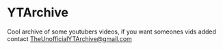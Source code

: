 # YTArchive
Cool archive of some youtubers videos, if you want someones vids added contact TheUnofficialYTArchive@gmail.com
